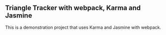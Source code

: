## Triangle Tracker with webpack, Karma and Jasmine

This is a demonstration project that uses Karma and Jasmine with webpack.
